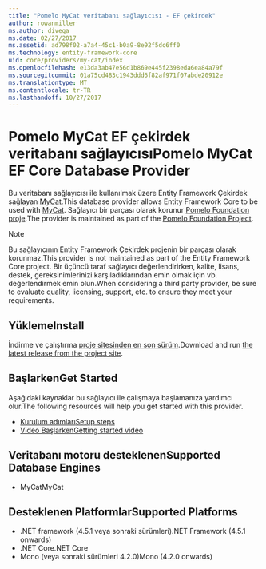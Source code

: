 ```yaml
---
title: "Pomelo MyCat veritabanı sağlayıcısı - EF çekirdek"
author: rowanmiller
ms.author: divega
ms.date: 02/27/2017
ms.assetid: ad798f02-a7a4-45c1-b0a9-8e92f5dc6ff0
ms.technology: entity-framework-core
uid: core/providers/my-cat/index
ms.openlocfilehash: e13da3ab47e56d1b869e445f2398eda6ea84a79f
ms.sourcegitcommit: 01a75cd483c1943ddd6f82af971f07abde20912e
ms.translationtype: MT
ms.contentlocale: tr-TR
ms.lasthandoff: 10/27/2017
---
```

# <a name="pomelo-mycat-ef-core-database-provider"></a><span data-ttu-id="0efc0-102">Pomelo MyCat EF çekirdek veritabanı sağlayıcısı</span><span class="sxs-lookup"><span data-stu-id="0efc0-102">Pomelo MyCat EF Core Database Provider</span></span>

<span data-ttu-id="0efc0-103">Bu veritabanı sağlayıcısı ile kullanılmak üzere Entity Framework Çekirdek sağlayan [MyCat](https://github.com/MyCATApache/Mycat-Server).</span><span class="sxs-lookup"><span data-stu-id="0efc0-103">This database provider allows Entity Framework Core to be used with [MyCat](https://github.com/MyCATApache/Mycat-Server).</span></span> <span data-ttu-id="0efc0-104">Sağlayıcı bir parçası olarak korunur [Pomelo Foundation proje](https://github.com/PomeloFoundation/Entity-Framework-Core-MyCat-Proxy).</span><span class="sxs-lookup"><span data-stu-id="0efc0-104">The provider is maintained as part of the [Pomelo Foundation Project](https://github.com/PomeloFoundation/Entity-Framework-Core-MyCat-Proxy).</span></span>

> [!NOTE]  
> <span data-ttu-id="0efc0-105">Bu sağlayıcının Entity Framework Çekirdek projenin bir parçası olarak korunmaz.</span><span class="sxs-lookup"><span data-stu-id="0efc0-105">This provider is not maintained as part of the Entity Framework Core project.</span></span> <span data-ttu-id="0efc0-106">Bir üçüncü taraf sağlayıcı değerlendirirken, kalite, lisans, destek, gereksinimlerinizi karşıladıklarından emin olmak için vb. değerlendirmek emin olun.</span><span class="sxs-lookup"><span data-stu-id="0efc0-106">When considering a third party provider, be sure to evaluate quality, licensing, support, etc. to ensure they meet your requirements.</span></span>

## <a name="install"></a><span data-ttu-id="0efc0-107">Yükleme</span><span class="sxs-lookup"><span data-stu-id="0efc0-107">Install</span></span>

<span data-ttu-id="0efc0-108">İndirme ve çalıştırma [proje sitesinden en son sürüm](https://github.com/PomeloFoundation/Entity-Framework-Core-MyCat-Proxy/releases).</span><span class="sxs-lookup"><span data-stu-id="0efc0-108">Download and run [the latest release from the project site](https://github.com/PomeloFoundation/Entity-Framework-Core-MyCat-Proxy/releases).</span></span>

## <a name="get-started"></a><span data-ttu-id="0efc0-109">Başlarken</span><span class="sxs-lookup"><span data-stu-id="0efc0-109">Get Started</span></span>

<span data-ttu-id="0efc0-110">Aşağıdaki kaynaklar bu sağlayıcı ile çalışmaya başlamanıza yardımcı olur.</span><span class="sxs-lookup"><span data-stu-id="0efc0-110">The following resources will help you get started with this provider.</span></span>
 * [<span data-ttu-id="0efc0-111">Kurulum adımları</span><span class="sxs-lookup"><span data-stu-id="0efc0-111">Setup steps</span></span>](https://github.com/aspnet/EntityFramework.Docs/issues/252)
 * [<span data-ttu-id="0efc0-112">Video Başlarken</span><span class="sxs-lookup"><span data-stu-id="0efc0-112">Getting started video</span></span>](https://www.youtube.com/watch?v=q0CXfFNtMZo)

## <a name="supported-database-engines"></a><span data-ttu-id="0efc0-113">Veritabanı motoru desteklenen</span><span class="sxs-lookup"><span data-stu-id="0efc0-113">Supported Database Engines</span></span>

* <span data-ttu-id="0efc0-114">MyCat</span><span class="sxs-lookup"><span data-stu-id="0efc0-114">MyCat</span></span>

## <a name="supported-platforms"></a><span data-ttu-id="0efc0-115">Desteklenen Platformlar</span><span class="sxs-lookup"><span data-stu-id="0efc0-115">Supported Platforms</span></span>

* <span data-ttu-id="0efc0-116">.NET framework (4.5.1 veya sonraki sürümleri)</span><span class="sxs-lookup"><span data-stu-id="0efc0-116">.NET Framework (4.5.1 onwards)</span></span>
* <span data-ttu-id="0efc0-117">.NET Core</span><span class="sxs-lookup"><span data-stu-id="0efc0-117">.NET Core</span></span>
* <span data-ttu-id="0efc0-118">Mono (veya sonraki sürümleri 4.2.0)</span><span class="sxs-lookup"><span data-stu-id="0efc0-118">Mono (4.2.0 onwards)</span></span>

